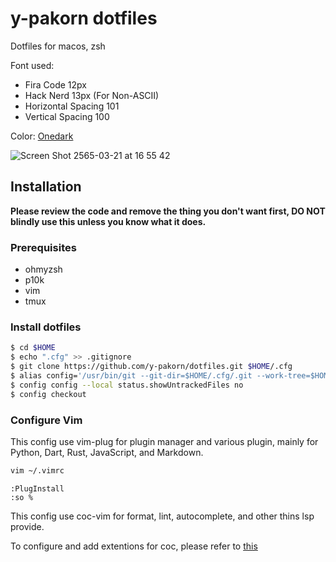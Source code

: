 # y-pakorn dotfiles

Dotfiles for macos, zsh

Font used:
- Fira Code 12px
- Hack Nerd 13px (For Non-ASCII)
- Horizontal Spacing 101
- Vertical Spacing 100

Color: [Onedark](https://github.com/navarasu/onedark.nvim)

![Screen Shot 2565-03-21 at 16 55 42](https://user-images.githubusercontent.com/48324733/159238786-d1913dd9-fc7a-4fd3-b553-402b18bf908c.png)

## Installation

**Please review the code and remove the thing you don't want first, DO NOT blindly use this unless you know what it does.**

### Prerequisites

- ohmyzsh
- p10k
- vim
- tmux

### Install dotfiles

```zsh
$ cd $HOME
$ echo ".cfg" >> .gitignore
$ git clone https://github.com/y-pakorn/dotfiles.git $HOME/.cfg
$ alias config='/usr/bin/git --git-dir=$HOME/.cfg/.git --work-tree=$HOME'
$ config config --local status.showUntrackedFiles no
$ config checkout
```

### Configure Vim

This config use vim-plug for plugin manager and various plugin, mainly for Python, Dart, Rust, JavaScript, and Markdown.

```zsh
vim ~/.vimrc
```
```
:PlugInstall
:so %
```
This config use coc-vim for format, lint, autocomplete, and other thins lsp provide.

To configure and add extentions for coc, please refer to [this](https://github.com/neoclide/coc.nvim)
